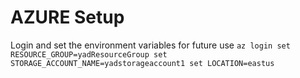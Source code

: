 # AZURE Setup 
Login and set the environment variables for future use
`az login
set RESOURCE_GROUP=yadResourceGroup
set STORAGE_ACCOUNT_NAME=yadstorageaccount1
set LOCATION=eastus`

